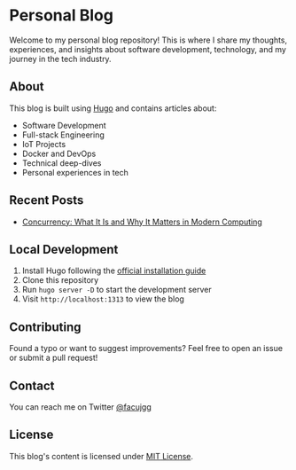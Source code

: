 # Personal Blog

Welcome to my personal blog repository! This is where I share my thoughts, experiences, and insights about software development, technology, and my journey in the tech industry.

## About

This blog is built using [Hugo](https://gohugo.io/) and contains articles about:

- Software Development
- Full-stack Engineering
- IoT Projects
- Docker and DevOps
- Technical deep-dives
- Personal experiences in tech

## Recent Posts

- [Concurrency: What It Is and Why It Matters in Modern Computing](content/posts/my-first-post.md)

## Local Development

1. Install Hugo following the [official installation guide](https://gohugo.io/installation/)
2. Clone this repository
3. Run `hugo server -D` to start the development server
4. Visit `http://localhost:1313` to view the blog

## Contributing

Found a typo or want to suggest improvements? Feel free to open an issue or submit a pull request!

## Contact

You can reach me on Twitter [@facujgg](https://twitter.com/facujgg)

## License

This blog's content is licensed under [MIT License](LICENSE).
